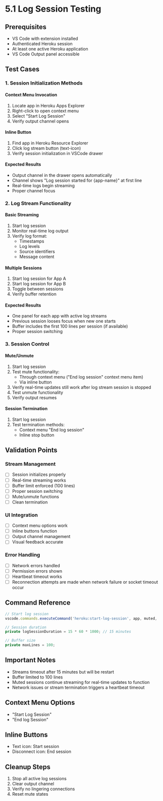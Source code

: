 # 5.1 Log Session Testing

## Prerequisites

- VS Code with extension installed
- Authenticated Heroku session
- At least one active Heroku application
- VS Code Output panel accessible

## Test Cases

### 1. Session Initialization Methods

#### Context Menu Invocation

1. Locate app in Heroku Apps Explorer
2. Right-click to open context menu
3. Select "Start Log Session"
4. Verify output channel opens

#### Inline Button

1. Find app in Heroku Resource Explorer
2. Click log stream button (text-icon)
3. Verify session initialization in VSCode drawer

#### Expected Results

- Output channel in the drawer opens automatically
- Channel shows "Log session started for {app-name}" at first line
- Real-time logs begin streaming
- Proper channel focus

### 2. Log Stream Functionality

#### Basic Streaming

1. Start log session
2. Monitor real-time log output
3. Verify log format:
   - Timestamps
   - Log levels
   - Source identifiers
   - Message content

#### Multiple Sessions

1. Start log session for App A
2. Start log session for App B
3. Toggle between sessions
4. Verify buffer retention

#### Expected Results

- One panel for each app with active log streams
- Previous session looses focus when new one starts
- Buffer includes the first 100 lines per session (if available)
- Proper session switching

### 3. Session Control

#### Mute/Unmute

1. Start log session
2. Test mute functionality:
   - Through context menu ("End log session" context menu item)
   - Via inline button
3. Verify real-time updates still work after log stream session is stopped
4. Test unmute functionality
5. Verify output resumes

#### Session Termination

1. Start log session
2. Test termination methods:
   - Context menu "End log session"
   - Inline stop button

## Validation Points

### Stream Management

- [ ] Session initializes properly
- [ ] Real-time streaming works
- [ ] Buffer limit enforced (100 lines)
- [ ] Proper session switching
- [ ] Mute/unmute functions
- [ ] Clean termination

### UI Integration

- [ ] Context menu options work
- [ ] Inline buttons function
- [ ] Output channel management
- [ ] Visual feedback accurate

### Error Handling

- [ ] Network errors handled
- [ ] Permission errors shown
- [ ] Heartbeat timeout works
- [ ] Reconnection attempts are made when network failure or socket timeout occur

## Command Reference

```typescript
// Start log session
vscode.commands.executeCommand('heroku:start-log-session', app, muted, lines)

// Session duration
private logSessionDuration = 15 * 60 * 1000; // 15 minutes

// Buffer size
private maxLines = 100;
```

## Important Notes

- Streams timeout after 15 minutes but will be restart
- Buffer limited to 100 lines
- Muted sessions continue streaming for real-time updates to function
- Network issues or stream termination triggers a heartbeat timeout

## Context Menu Options

- "Start Log Session"
- "End log Session"

## Inline Buttons

- Text icon: Start session
- Disconnect icon: End session

## Cleanup Steps

1. Stop all active log sessions
2. Clear output channel
3. Verify no lingering connections
4. Reset mute states
